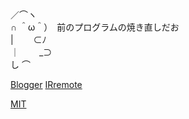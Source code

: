   
  
／⌒ヽ  
∩ ＾ω＾）　前のプログラムの焼き直しだお  
|　　 ⊂ﾉ  
｜　　 _⊃  
し ⌒  
  
[Blogger](https://tatanabe.blogspot.com/2025/02/stm32.html)
[IRremote](https://github.com/wataoxp/IRremote)

[MIT](https://github.com/wataoxp/simple_IR/blob/main/LICENSE)
